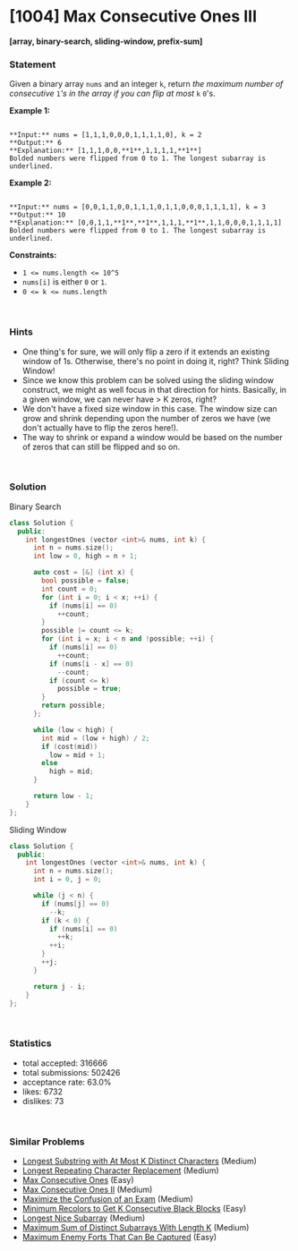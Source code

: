 # [1004] Max Consecutive Ones III

**[array, binary-search, sliding-window, prefix-sum]**

### Statement

Given a binary array `nums` and an integer `k`, return *the maximum number of consecutive* `1`*'s in the array if you can flip at most* `k` `0`'s.


**Example 1:**

```

**Input:** nums = [1,1,1,0,0,0,1,1,1,1,0], k = 2
**Output:** 6
**Explanation:** [1,1,1,0,0,**1**,1,1,1,1,**1**]
Bolded numbers were flipped from 0 to 1. The longest subarray is underlined.
```

**Example 2:**

```

**Input:** nums = [0,0,1,1,0,0,1,1,1,0,1,1,0,0,0,1,1,1,1], k = 3
**Output:** 10
**Explanation:** [0,0,1,1,**1**,**1**,1,1,1,**1**,1,1,0,0,0,1,1,1,1]
Bolded numbers were flipped from 0 to 1. The longest subarray is underlined.

```

**Constraints:**
* `1 <= nums.length <= 10^5`
* `nums[i]` is either `0` or `1`.
* `0 <= k <= nums.length`


<br />

### Hints

- One thing's for sure, we will only flip a zero if it extends an existing window of 1s. Otherwise, there's no point in doing it, right? Think Sliding Window!
- Since we know this problem can be solved using the sliding window construct, we might as well focus in that direction for hints. Basically, in a given window, we can never have > K zeros, right?
- We don't have a fixed size window in this case. The window size can grow and shrink depending upon the number of zeros we have (we don't actually have to flip the zeros here!).
- The way to shrink or expand a window would be based on the number of zeros that can still be flipped and so on.

<br />

### Solution

Binary Search

```cpp
class Solution {
  public:
    int longestOnes (vector <int>& nums, int k) {
      int n = nums.size();
      int low = 0, high = n + 1;

      auto cost = [&] (int x) {
        bool possible = false;
        int count = 0;
        for (int i = 0; i < x; ++i) {
          if (nums[i] == 0)
            ++count;
        }
        possible |= count <= k;
        for (int i = x; i < n and !possible; ++i) {
          if (nums[i] == 0)
            ++count;
          if (nums[i - x] == 0)
            --count;
          if (count <= k)
            possible = true;
        }
        return possible;
      };

      while (low < high) {
        int mid = (low + high) / 2;
        if (cost(mid))
          low = mid + 1;
        else
          high = mid;
      }

      return low - 1;
    }
};
```

Sliding Window

```cpp
class Solution {
  public:
    int longestOnes (vector <int>& nums, int k) {
      int n = nums.size();
      int i = 0, j = 0;

      while (j < n) {
        if (nums[j] == 0)
          --k;
        if (k < 0) {
          if (nums[i] == 0)
            ++k;
          ++i;
        }
        ++j;
      }

      return j - i;
    }
};
```

<br />

### Statistics

- total accepted: 316666
- total submissions: 502426
- acceptance rate: 63.0%
- likes: 6732
- dislikes: 73

<br />

### Similar Problems

- [Longest Substring with At Most K Distinct Characters](https://leetcode.com/problems/longest-substring-with-at-most-k-distinct-characters) (Medium)
- [Longest Repeating Character Replacement](https://leetcode.com/problems/longest-repeating-character-replacement) (Medium)
- [Max Consecutive Ones](https://leetcode.com/problems/max-consecutive-ones) (Easy)
- [Max Consecutive Ones II](https://leetcode.com/problems/max-consecutive-ones-ii) (Medium)
- [Maximize the Confusion of an Exam](https://leetcode.com/problems/maximize-the-confusion-of-an-exam) (Medium)
- [Minimum Recolors to Get K Consecutive Black Blocks](https://leetcode.com/problems/minimum-recolors-to-get-k-consecutive-black-blocks) (Easy)
- [Longest Nice Subarray](https://leetcode.com/problems/longest-nice-subarray) (Medium)
- [Maximum Sum of Distinct Subarrays With Length K](https://leetcode.com/problems/maximum-sum-of-distinct-subarrays-with-length-k) (Medium)
- [Maximum Enemy Forts That Can Be Captured](https://leetcode.com/problems/maximum-enemy-forts-that-can-be-captured) (Easy)

